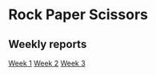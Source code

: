 # Rock Paper Scissors

## Weekly reports

[Week 1](documentation/weekly_report_1.md)
[Week 2](documentation/weekly_report_2.md)
[Week 3](documentation/weekly_report_3.md)
